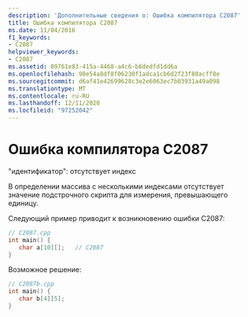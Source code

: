 ```yaml
---
description: 'Дополнительные сведения о: Ошибка компилятора C2087'
title: Ошибка компилятора C2087
ms.date: 11/04/2016
f1_keywords:
- C2087
helpviewer_keywords:
- C2087
ms.assetid: 89761e83-415a-4468-a4c6-b6dedfd1dd6a
ms.openlocfilehash: 98e54a8df8f06230f1adca1cb6d2f23f80acff8e
ms.sourcegitcommit: d6af41e42699628c3e2e6063ec7b03931a49a098
ms.translationtype: MT
ms.contentlocale: ru-RU
ms.lasthandoff: 12/11/2020
ms.locfileid: "97252042"
---
```

# <a name="compiler-error-c2087"></a>Ошибка компилятора C2087

"идентификатор": отсутствует индекс

В определении массива с несколькими индексами отсутствует значение подстрочного скрипта для измерения, превышающего единицу.

Следующий пример приводит к возникновению ошибки C2087:

```cpp
// C2087.cpp
int main() {
   char a[10][];   // C2087
}
```

Возможное решение:

```cpp
// C2087b.cpp
int main() {
   char b[4][5];
}
```

